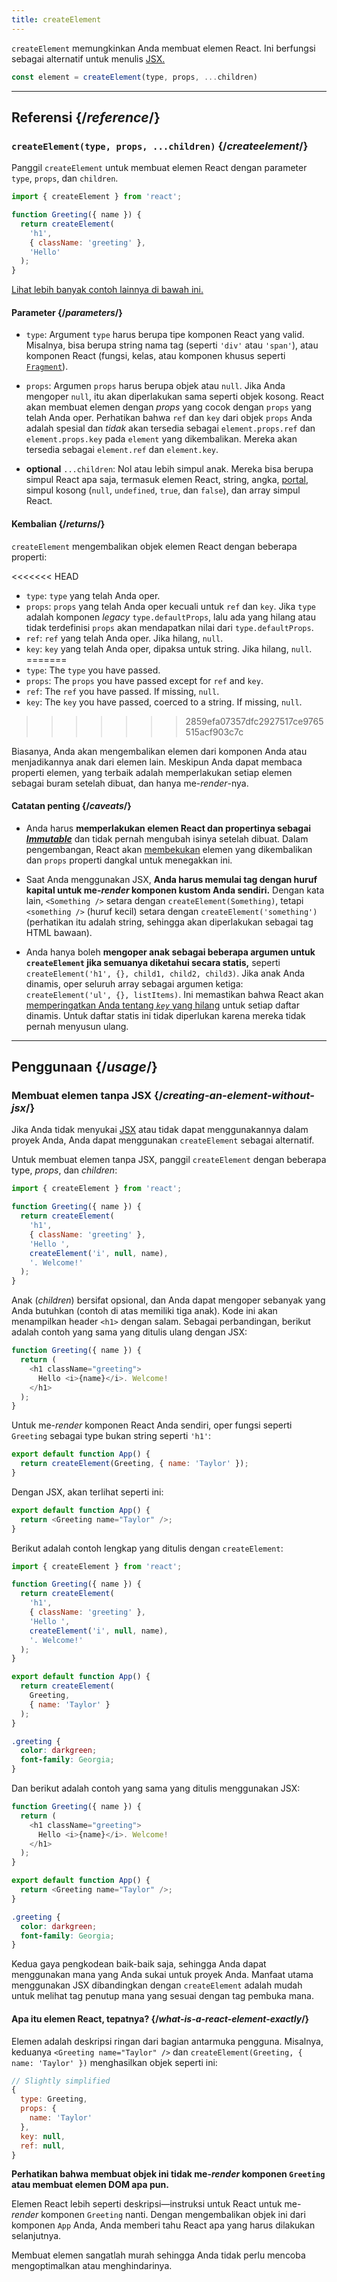 ```yaml
---
title: createElement
---
```


<Intro>

`createElement` memungkinkan Anda membuat elemen React. Ini berfungsi sebagai alternatif untuk menulis [JSX.](/learn/writing-markup-with-jsx)

```js
const element = createElement(type, props, ...children)
```

</Intro>

<InlineToc />

---

## Referensi {/*reference*/}

### `createElement(type, props, ...children)` {/*createelement*/}

Panggil `createElement` untuk membuat elemen React dengan parameter `type`, `props`, dan `children`.

```js
import { createElement } from 'react';

function Greeting({ name }) {
  return createElement(
    'h1',
    { className: 'greeting' },
    'Hello'
  );
}
```

[Lihat lebih banyak contoh lainnya di bawah ini.](#usage)

#### Parameter {/*parameters*/}

* `type`: Argument `type` harus berupa tipe komponen React yang valid. Misalnya, bisa berupa string nama tag (seperti `'div'` atau `'span'`), atau komponen React (fungsi, kelas, atau komponen khusus seperti [`Fragment`](/reference/react/Fragment)).

* `props`: Argumen `props` harus berupa objek atau `null`. Jika Anda mengoper `null`, itu akan diperlakukan sama seperti objek kosong. React akan membuat elemen dengan *props* yang cocok dengan `props` yang telah Anda oper. Perhatikan bahwa `ref` dan `key` dari objek `props` Anda adalah spesial dan *tidak* akan tersedia sebagai `element.props.ref` dan `element.props.key` pada  `element` yang dikembalikan. Mereka akan tersedia sebagai `element.ref` dan `element.key`.

* **optional** `...children`: Nol atau lebih simpul anak. Mereka bisa berupa simpul React apa saja, termasuk elemen React, string, angka, [portal](/reference/react-dom/createPortal), simpul kosong (`null`, `undefined`, `true`, dan `false`), dan array simpul React.

#### Kembalian {/*returns*/}

`createElement` mengembalikan objek elemen React dengan beberapa properti:

<<<<<<< HEAD
* `type`: `type` yang telah Anda oper.
* `props`: `props` yang telah Anda oper kecuali untuk `ref` dan `key`. Jika `type` adalah komponen *legacy* `type.defaultProps`, lalu ada yang hilang atau tidak terdefinisi `props` akan mendapatkan nilai dari `type.defaultProps`.
* `ref`: `ref` yang telah Anda oper. Jika hilang, `null`.
* `key`: `key` yang telah Anda oper, dipaksa untuk string. Jika hilang, `null`.
=======
* `type`: The `type` you have passed.
* `props`: The `props` you have passed except for `ref` and `key`.
* `ref`: The `ref` you have passed. If missing, `null`.
* `key`: The `key` you have passed, coerced to a string. If missing, `null`.
>>>>>>> 2859efa07357dfc2927517ce9765515acf903c7c

Biasanya, Anda akan mengembalikan elemen dari komponen Anda atau menjadikannya anak dari elemen lain. Meskipun Anda dapat membaca properti elemen, yang terbaik adalah memperlakukan setiap elemen sebagai buram setelah dibuat, dan hanya me-*render*-nya.

#### Catatan penting {/*caveats*/}

* Anda harus **memperlakukan elemen React dan propertinya sebagai [*Immutable*](https://en.wikipedia.org/wiki/Immutable_object)** dan tidak pernah mengubah isinya setelah dibuat. Dalam pengembangan, React akan [membekukan](https://developer.mozilla.org/en-US/docs/Web/JavaScript/Reference/Global_Objects/Object/freeze) elemen yang dikembalikan dan `props` properti dangkal untuk menegakkan ini.

* Saat Anda menggunakan JSX, **Anda harus memulai tag dengan huruf kapital untuk me-*render* komponen kustom Anda sendiri.** Dengan kata lain, `<Something />` setara dengan `createElement(Something)`, tetapi `<something />` (huruf kecil) setara dengan `createElement('something')` (perhatikan itu adalah string, sehingga akan diperlakukan sebagai tag HTML bawaan).

* Anda hanya boleh **mengoper anak sebagai beberapa argumen untuk `createElement` jika semuanya diketahui secara statis,** seperti `createElement('h1', {}, child1, child2, child3)`. Jika anak Anda dinamis, oper seluruh array sebagai argumen ketiga: `createElement('ul', {}, listItems)`. Ini memastikan bahwa React akan [memperingatkan Anda tentang *`key`* yang hilang](/learn/rendering-lists#keeping-list-items-in-order-with-key) untuk setiap daftar dinamis. Untuk daftar statis ini tidak diperlukan karena mereka tidak pernah menyusun ulang.

---

## Penggunaan {/*usage*/}

### Membuat elemen tanpa JSX {/*creating-an-element-without-jsx*/}

Jika Anda tidak menyukai [JSX](/learn/writing-markup-with-jsx) atau tidak dapat menggunakannya dalam proyek Anda, Anda dapat menggunakan `createElement` sebagai alternatif.

Untuk membuat elemen tanpa JSX, panggil `createElement` dengan beberapa <CodeStep step={1}>type</CodeStep>, <CodeStep step={2}>*props*</CodeStep>, dan <CodeStep step={3}>*children*</CodeStep>:

```js [[1, 5, "'h1'"], [2, 6, "{ className: 'greeting' }"], [3, 7, "'Hello ',"], [3, 8, "createElement('i', null, name),"], [3, 9, "'. Welcome!'"]]
import { createElement } from 'react';

function Greeting({ name }) {
  return createElement(
    'h1',
    { className: 'greeting' },
    'Hello ',
    createElement('i', null, name),
    '. Welcome!'
  );
}
```

<CodeStep step={3}>Anak (*children*)</CodeStep> bersifat opsional, dan Anda dapat mengoper sebanyak yang Anda butuhkan (contoh di atas memiliki tiga anak). Kode ini akan menampilkan header `<h1>` dengan salam. Sebagai perbandingan, berikut adalah contoh yang sama yang ditulis ulang dengan JSX:

```js [[1, 3, "h1"], [2, 3, "className=\\"greeting\\""], [3, 4, "Hello <i>{name}</i>. Welcome!"], [1, 5, "h1"]]
function Greeting({ name }) {
  return (
    <h1 className="greeting">
      Hello <i>{name}</i>. Welcome!
    </h1>
  );
}
```

Untuk me-*render* komponen React Anda sendiri, oper fungsi seperti `Greeting` sebagai <CodeStep step={1}>type</CodeStep> bukan string seperti `'h1'`:

```js [[1, 2, "Greeting"], [2, 2, "{ name: 'Taylor' }"]]
export default function App() {
  return createElement(Greeting, { name: 'Taylor' });
}
```

Dengan JSX, akan terlihat seperti ini:

```js [[1, 2, "Greeting"], [2, 2, "name=\\"Taylor\\""]]
export default function App() {
  return <Greeting name="Taylor" />;
}
```

Berikut adalah contoh lengkap yang ditulis dengan `createElement`:

<Sandpack>

```js
import { createElement } from 'react';

function Greeting({ name }) {
  return createElement(
    'h1',
    { className: 'greeting' },
    'Hello ',
    createElement('i', null, name),
    '. Welcome!'
  );
}

export default function App() {
  return createElement(
    Greeting,
    { name: 'Taylor' }
  );
}
```

```css
.greeting {
  color: darkgreen;
  font-family: Georgia;
}
```

</Sandpack>

Dan berikut adalah contoh yang sama yang ditulis menggunakan JSX:

<Sandpack>

```js
function Greeting({ name }) {
  return (
    <h1 className="greeting">
      Hello <i>{name}</i>. Welcome!
    </h1>
  );
}

export default function App() {
  return <Greeting name="Taylor" />;
}
```

```css
.greeting {
  color: darkgreen;
  font-family: Georgia;
}
```

</Sandpack>

Kedua gaya pengkodean baik-baik saja, sehingga Anda dapat menggunakan mana yang Anda sukai untuk proyek Anda. Manfaat utama menggunakan JSX dibandingkan dengan `createElement` adalah mudah untuk melihat tag penutup mana yang sesuai dengan tag pembuka mana.

<DeepDive>

#### Apa itu elemen React, tepatnya? {/*what-is-a-react-element-exactly*/}

Elemen adalah deskripsi ringan dari bagian antarmuka pengguna. Misalnya, keduanya `<Greeting name="Taylor" />` dan `createElement(Greeting, { name: 'Taylor' })` menghasilkan objek seperti ini:

```js
// Slightly simplified
{
  type: Greeting,
  props: {
    name: 'Taylor'
  },
  key: null,
  ref: null,
}
```

**Perhatikan bahwa membuat objek ini tidak me-*render* komponen `Greeting` atau membuat elemen DOM apa pun.**

Elemen React lebih seperti deskripsi—instruksi untuk React untuk me-*render* komponen `Greeting` nanti. Dengan mengembalikan objek ini dari komponen `App` Anda, Anda memberi tahu React apa yang harus dilakukan selanjutnya.

Membuat elemen sangatlah murah sehingga Anda tidak perlu mencoba mengoptimalkan atau menghindarinya.

</DeepDive>
